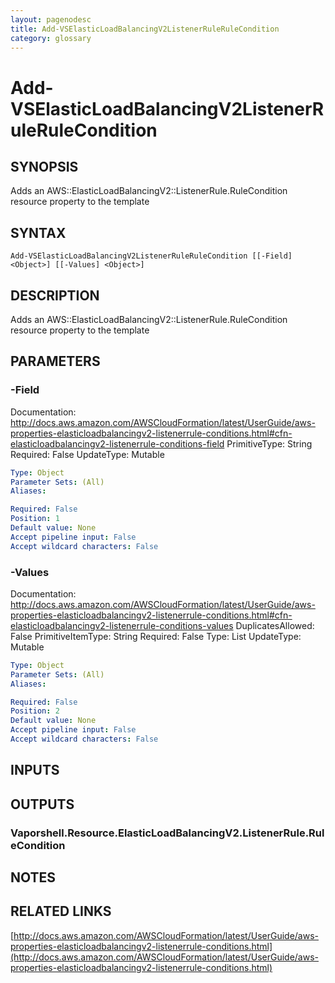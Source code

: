 ```yaml
---
layout: pagenodesc
title: Add-VSElasticLoadBalancingV2ListenerRuleRuleCondition
category: glossary
---
```


# Add-VSElasticLoadBalancingV2ListenerRuleRuleCondition

## SYNOPSIS
Adds an AWS::ElasticLoadBalancingV2::ListenerRule.RuleCondition resource property to the template

## SYNTAX

```
Add-VSElasticLoadBalancingV2ListenerRuleRuleCondition [[-Field] <Object>] [[-Values] <Object>]
```

## DESCRIPTION
Adds an AWS::ElasticLoadBalancingV2::ListenerRule.RuleCondition resource property to the template

## PARAMETERS

### -Field
Documentation: http://docs.aws.amazon.com/AWSCloudFormation/latest/UserGuide/aws-properties-elasticloadbalancingv2-listenerrule-conditions.html#cfn-elasticloadbalancingv2-listenerrule-conditions-field
PrimitiveType: String
Required: False
UpdateType: Mutable

```yaml
Type: Object
Parameter Sets: (All)
Aliases: 

Required: False
Position: 1
Default value: None
Accept pipeline input: False
Accept wildcard characters: False
```

### -Values
Documentation: http://docs.aws.amazon.com/AWSCloudFormation/latest/UserGuide/aws-properties-elasticloadbalancingv2-listenerrule-conditions.html#cfn-elasticloadbalancingv2-listenerrule-conditions-values
DuplicatesAllowed: False
PrimitiveItemType: String
Required: False
Type: List
UpdateType: Mutable

```yaml
Type: Object
Parameter Sets: (All)
Aliases: 

Required: False
Position: 2
Default value: None
Accept pipeline input: False
Accept wildcard characters: False
```

## INPUTS

## OUTPUTS

### Vaporshell.Resource.ElasticLoadBalancingV2.ListenerRule.RuleCondition

## NOTES

## RELATED LINKS

[http://docs.aws.amazon.com/AWSCloudFormation/latest/UserGuide/aws-properties-elasticloadbalancingv2-listenerrule-conditions.html](http://docs.aws.amazon.com/AWSCloudFormation/latest/UserGuide/aws-properties-elasticloadbalancingv2-listenerrule-conditions.html)

